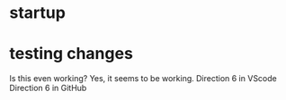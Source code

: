 # startup
# testing changes
Is this even working?
Yes, it seems to be working.
Direction 6 in VScode
Direction 6 in GitHub
